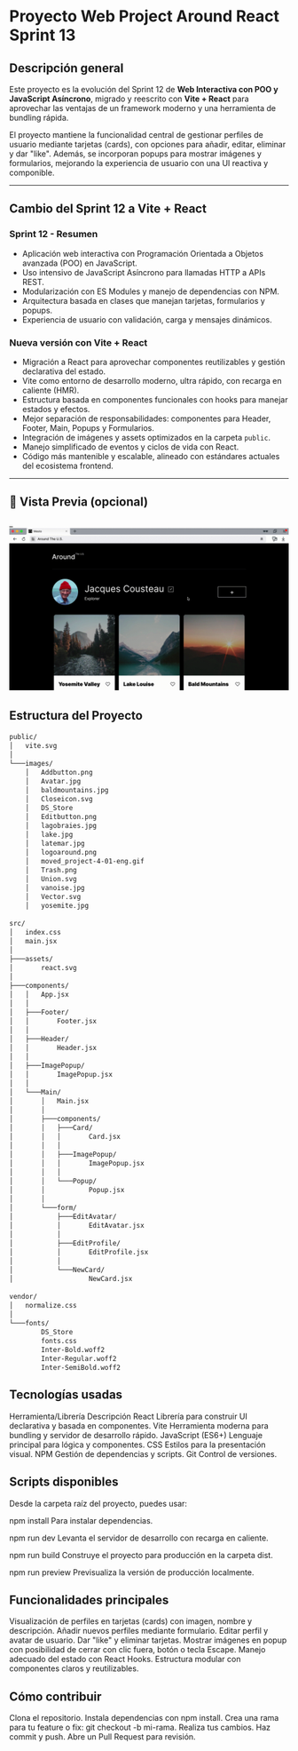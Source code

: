 # Proyecto Web Project Around React Sprint 13

## Descripción general

Este proyecto es la evolución del Sprint 12 de **Web Interactiva con POO y JavaScript Asíncrono**, migrado y reescrito con **Vite + React** para aprovechar las ventajas de un framework moderno y una herramienta de bundling rápida.

El proyecto mantiene la funcionalidad central de gestionar perfiles de usuario mediante tarjetas (cards), con opciones para añadir, editar, eliminar y dar "like". Además, se incorporan popups para mostrar imágenes y formularios, mejorando la experiencia de usuario con una UI reactiva y componible.

---

## Cambio del Sprint 12 a Vite + React

### Sprint 12 - Resumen

- Aplicación web interactiva con Programación Orientada a Objetos avanzada (POO) en JavaScript.
- Uso intensivo de JavaScript Asíncrono para llamadas HTTP a APIs REST.
- Modularización con ES Modules y manejo de dependencias con NPM.
- Arquitectura basada en clases que manejan tarjetas, formularios y popups.
- Experiencia de usuario con validación, carga y mensajes dinámicos.

### Nueva versión con Vite + React

- Migración a React para aprovechar componentes reutilizables y gestión declarativa del estado.
- Vite como entorno de desarrollo moderno, ultra rápido, con recarga en caliente (HMR).
- Estructura basada en componentes funcionales con hooks para manejar estados y efectos.
- Mejor separación de responsabilidades: componentes para Header, Footer, Main, Popups y Formularios.
- Integración de imágenes y assets optimizados en la carpeta `public`.
- Manejo simplificado de eventos y ciclos de vida con React.
- Código más mantenible y escalable, alineado con estándares actuales del ecosistema frontend.

---

## 📸 Vista Previa (opcional)

\_![Demo de la app](/images/moved_project-4-01-eng.gif)

## Estructura del Proyecto

```plaintext
public/
│   vite.svg
│
└───images/
    │   Addbutton.png
    │   Avatar.jpg
    │   baldmountains.jpg
    │   Closeicon.svg
    │   DS_Store
    │   Editbutton.png
    │   lagobraies.jpg
    │   lake.jpg
    │   latemar.jpg
    │   logoaround.png
    │   moved_project-4-01-eng.gif
    │   Trash.png
    │   Union.svg
    │   vanoise.jpg
    │   Vector.svg
    │   yosemite.jpg

src/
│   index.css
│   main.jsx
│
├───assets/
│       react.svg
│
├───components/
│   │   App.jsx
│   │
│   ├───Footer/
│   │       Footer.jsx
│   │
│   ├───Header/
│   │       Header.jsx
│   │
│   ├───ImagePopup/
│   │       ImagePopup.jsx
│   │
│   └───Main/
│       │   Main.jsx
│       │
│       ├───components/
│       │   ├───Card/
│       │   │       Card.jsx
│       │   │
│       │   ├───ImagePopup/
│       │   │       ImagePopup.jsx
│       │   │
│       │   └───Popup/
│       │           Popup.jsx
│       │
│       └───form/
│           ├───EditAvatar/
│           │       EditAvatar.jsx
│           │
│           ├───EditProfile/
│           │       EditProfile.jsx
│           │
│           └───NewCard/
│                   NewCard.jsx

vendor/
│   normalize.css
│
└───fonts/
        DS_Store
        fonts.css
        Inter-Bold.woff2
        Inter-Regular.woff2
        Inter-SemiBold.woff2
```

## Tecnologías usadas

Herramienta/Librería Descripción
React Librería para construir UI declarativa y basada en componentes.
Vite Herramienta moderna para bundling y servidor de desarrollo rápido.
JavaScript (ES6+) Lenguaje principal para lógica y componentes.
CSS Estilos para la presentación visual.
NPM Gestión de dependencias y scripts.
Git Control de versiones.

## Scripts disponibles

Desde la carpeta raíz del proyecto, puedes usar:

npm install
Para instalar dependencias.

npm run dev
Levanta el servidor de desarrollo con recarga en caliente.

npm run build
Construye el proyecto para producción en la carpeta dist.

npm run preview
Previsualiza la versión de producción localmente.

## Funcionalidades principales

Visualización de perfiles en tarjetas (cards) con imagen, nombre y descripción.
Añadir nuevos perfiles mediante formulario.
Editar perfil y avatar de usuario.
Dar "like" y eliminar tarjetas.
Mostrar imágenes en popup con posibilidad de cerrar con clic fuera, botón o tecla Escape.
Manejo adecuado del estado con React Hooks.
Estructura modular con componentes claros y reutilizables.

## Cómo contribuir

Clona el repositorio.
Instala dependencias con npm install.
Crea una rama para tu feature o fix: git checkout -b mi-rama.
Realiza tus cambios.
Haz commit y push.
Abre un Pull Request para revisión.
